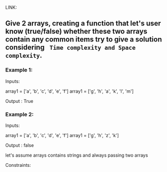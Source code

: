 LINK:

## Give 2 arrays, creating a function that let's user know (true/false) whether these two arrays contain any common items try to give a solution considering ` Time complexity and Space complexity`.

### Example 1:

Inputs:

array1 = ['a', 'b', 'c', 'd', 'e', 'f']
array1 = ['g', 'h', 'a', 'k', 'l', 'm']

Output : True

### Example 2:

Inputs:

array1 = ['a', 'b', 'c', 'd', 'e', 'f']
array1 = ['g', 'h', 'z', 'k']

Output : false

let's assume arrays contains strings and always passing two arrays

Constraints:
